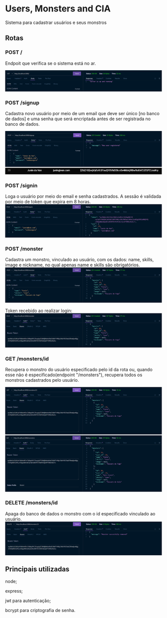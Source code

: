 # Users, Monsters and CIA

Sistema para cadastrar usuários e seus monstros

## Rotas

### POST /

Endpoit que verifica se o sistema está no ar.

![Alt text](readme_imgs/image.png)

### POST /signup

Cadastra novo usuário por meio de um email que deve ser único [no banco de dados] e uma senha que será encriptada antes de ser registrada no banco de dados.

![Alt text](readme_imgs/image-1.png)
![Alt text](readme_imgs/image-2.png)

### POST /signin

Loga o usuário por meio do email e senha cadastrados. A sessão é validada por meio de token que expira em 8 horas.
![Alt text](readme_imgs/image-3.png)

### POST /monster

Cadastra um monstro, vinculado ao usuário, com os dados: name, skills, image e nickname, no qual apenas name e skills são obrigatórios.
![Alt text](readme_imgs/image-5.png)

Token recebido ao realizar login:
![Alt text](readme_imgs/image-6.png)


### GET /monsters/id

Recupera o monstro do usuário especificado pelo id da rota ou, quando esse não é especificado(endpoint "/monsters"), recupera todos os monstros cadastrados pelo usuário.

![Alt text](readme_imgs/image-7.png)
![Alt text](readme_imgs/image-8.png)

### DELETE /monsters/id

Apaga do banco de dados o monstro com o id especificado vinculado ao usuário.
![Alt text](readme_imgs/image-9.png)

## Principais utilizadas

node;

express;

jwt para autenticação;

bcrypt para criptografia de senha.
